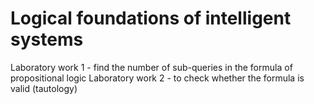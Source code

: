 # Logical foundations of intelligent systems
Laboratory work 1 - find the number of sub-queries in the formula of propositional logic
Laboratory work 2 - to check whether the formula is valid (tautology)
